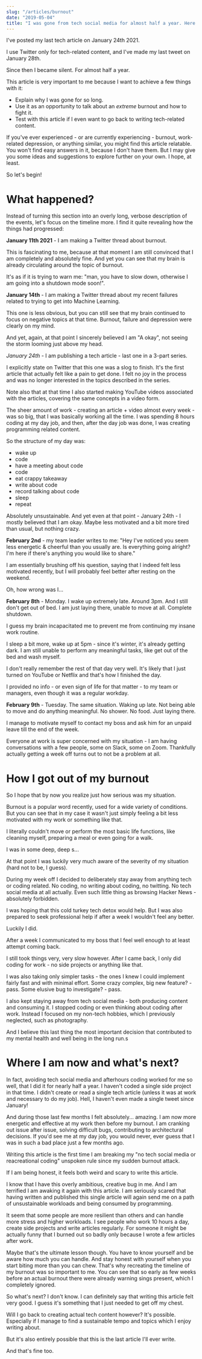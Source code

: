 ```yaml
---
slug: "/articles/burnout"
date: "2019-05-04"
title: "I was gone from tech social media for almost half a year. Here is why. (Yes, it was burnout.)"
---
```


I've posted my last tech article on January 24th 2021.

I use Twitter only for tech-related content, and I've made my last tweet on January 28th. 

Since then I became silent. For almost half a year.

This article is very important to me because I want to achieve a few things with it:
- Explain why I was gone for so long.
- Use it as an opportunity to talk about an *extreme* burnout and how to fight it.
- Test with this article if I even want to go back to writing tech-related content.

If you've ever experienced - or are currently experiencing - burnout, work-related depression, or anything similar, you might find this article relatable. You won't find easy answers in it, because I don't have them. But I may give you some ideas and suggestions to explore further on your own. I hope, at least.

So let's begin!

# What happened?

Instead of turning this section into an overly long, verbose description of the events, let's focus on the timeline more. I find it quite revealing how the things had progressed:

**January 11th 2021** - I am making a Twitter thread about burnout. 

This is fascinating to me, because at that moment I am still convinced that I am completely and absolutely fine. And yet you can see that my brain is already circulating around the topic of burnout.

It's as if it is trying to warn me: "man, you have to slow down, otherwise I am going into a shutdown mode soon!".

**January 14th** - I am making a Twitter thread about my recent failures related to trying to get into Machine Learning.

This one is less obvious, but you can still see that my brain continued to focus on negative topics at that time. Burnout, failure and depression were clearly on my mind. 

And yet, again, at that point I sincerely believed I am "A okay", not seeing the storm looming just above my head.

*January 24th* - I am publishing a tech article - last one in a 3-part series.

I explicitly state on Twitter that this one was a slog to finish. It's the first article that actually felt like a pain to get done. I felt no joy in the process and was no longer interested in the topics described in the series.

Note also that at that time I also started making YouTube videos associated with the articles, covering the same concepts in a video form.

The sheer amount of work - creating an article + video almost every week - was so big, that I was basically working all the time. I was spending 8 hours coding at my day job, and then, after the day job was done, I was creating programming related content.

So the structure of my day was:

- wake up
- code
- have a meeting about code
- code
- eat crappy takeaway
- write about code
- record talking about code
- sleep
- repeat

Absolutely unsustainable. And yet even at that point - January 24th - I mostly believed that I am okay. Maybe less motivated and a bit more tired than usual, but nothing crazy.

**February 2nd** - my team leader writes to me: "Hey I've noticed you seem less energetic & cheerful than you usually are. Is everything going alright? I'm here if there's anything you would like to share."

I am essentially brushing off his question, saying that I indeed felt less motivated recently, but I will probably feel better after resting on the weekend. 

Oh, how wrong was I...

**February 8th** - Monday. I wake up extremely late. Around 3pm. And I still don't get out of bed. I am just laying there, unable to move at all. Complete shutdown. 

I guess my brain incapacitated me to prevent me from continuing my insane work routine.

I sleep a bit more, wake up at 5pm - since it's winter, it's already getting dark. I am still unable to perform any meaningful tasks, like get out of the bed and wash myself. 

I don't really remember the rest of that day very well. It's likely that I just turned on YouTube or Netflix and that's how I finished the day.

I provided no info - or even sign of life for that matter - to my team or managers, even though it was a regular workday.

**February 9th** - Tuesday. The same situation. Waking up late. Not being able to move and do anything meaningful. No shower. No food. Just laying there.

I manage to motivate myself to contact my boss and ask him for an unpaid leave till the end of the week.

Everyone at work is super concerned with my situation - I am having conversations with a few people, some on Slack, some on Zoom. Thankfully actually getting a week off turns out to not be a problem at all.

# How I got out of my burnout

So I hope that by now you realize just how serious was my situation.

Burnout is a popular word recently, used for a wide variety of conditions. But you can see that in my case it wasn't just simply feeling a bit less motivated with my work or something like that.

I literally couldn't move or perform the most basic life functions, like cleaning myself, preparing a meal or even going for a walk.

I was in some deep, deep s...

At that point I was luckily very much aware of the severity of my situation (hard not to be, I guess). 

During my week off I decided to deliberately stay away from anything tech or coding related. No coding, no writing about coding, no twitting. No tech social media at all actually. Even such little thing as browsing Hacker News - absolutely forbidden.

I was hoping that this cold turkey tech detox would help. But I was also prepared to seek professional help if after a week I wouldn't feel any better.

Luckily I did.

After a week I communicated to my boss that I feel well enough to at least attempt coming back.

I still took things very, very slow however. After I came back, I only did coding for work - no side projects or anything like that. 

I was also taking only simpler tasks - the ones I knew I could implement fairly fast and with minimal effort. Some crazy complex, big new feature? - pass. Some elusive bug to investigate? - pass.

I also kept staying away from tech social media - both producing content and consuming it. I stopped coding or even thinking about coding after work. Instead I focused on my non-tech hobbies, which I previously neglected, such as photography.

And I believe this last thing the most important decision that contributed to my mental health and well being in the long run.s

# Where I am now and what's next?

In fact, avoiding tech social media and afterhours coding worked for me so well, that I did it for nearly half a year. I haven't coded a single side project in that time. I didn't create or read a single tech article (unless it was at work and necessary to do my job). Hell, I haven't even made a single tweet since January!

And during those last few months I felt absolutely... amazing. I am now more energetic and effective at my work then before my burnout. I am cranking out issue after issue, solving difficult bugs, contributing to architectural decisions. If you'd see me at my day job, you would never, ever guess that I was in such a bad place just a few months ago.

Writing this article is the first time I am breaking my "no tech social media or reacreational coding" unspoken rule since my sudden burnout attack.

If I am being honest, it feels both weird and scary to write this article.

I know that I have this overly ambitious, creative bug in me. And I am terrified I am awaking it again with this article. I am seriously scared that having written and published this single article will again send me on a path of unsustainable workloads and being consumed by programming.

It seem that some people are more resilient than others and can handle more stress and higher workloads. I see people who work 10 hours a day, create side projects and write articles regularly. For someone it might be actually funny that I burned out so badly only because I wrote a few articles after work.

Maybe that's the ultimate lesson though. You have to know yourself and be aware how much you can handle. And stay honest with yourself when you start biting more than you can chew. That's why recreating the timeline of my burnout was so important to me. You can see that so early as few weeks before an actual burnout there were already warning sings present, which I completely ignored.

So what's next? I don't know. I can definitely say that writing this article felt very good. I guess it's something that I just needed to get off my chest.

Will I go back to creating actual tech content however? It's possible. Especially if I manage to find a sustainable tempo and topics which I enjoy writing about.

But it's also entirely possible that this is the last article I'll ever write.

And that's fine too.
